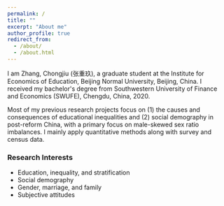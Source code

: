 ```yaml
---
permalink: /
title: ""
excerpt: "About me"
author_profile: true
redirect_from: 
  - /about/
  - /about.html
---
```


I am Zhang, Chongjiu (张重玖), a graduate student at the Institute for Economics of Education, Beijing Normal University, Beijing, China. I received my bachelor's degree from Southwestern University of Finance and Economics (SWUFE), Chengdu, China, 2020. 

Most of my previous research projects focus on (1) the causes and consequences of educational inequalities and (2) social demography in post-reform China, with a primary focus on male-skewed sex ratio imbalances. I mainly apply quantitative methods along with survey and census data.


### Research Interests
- Education, inequality, and stratification
- Social demography 
- Gender, marriage, and family
- Subjective attitudes
